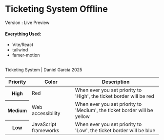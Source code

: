 <h1>Ticketing System Offline</h1>

<span>Version : Live Preview</span>

<h4>Everything Used:</h4>
<ul>
  <li>
    Vite/React
  </li>
    <li>
    tailwind
  </li>
    <li>
    famer-motion
  </li>
</ul>

<table>

  <thead>
    <tr>
      <th scope="col">Priority</th>
      <th scope="col">Color</th>
      <th scope="col">Description</th>
    </tr>
  </thead>
  <tbody>
    <tr>
      <th scope="row">High</th>
      <td>Red</td>
      <td>When ever you set priority to 'High', the ticket border will be red</td>
    </tr>
    <tr>
      <th scope="row">Medium</th>
      <td>Web accessibility</td>
      <td>When ever you set priority to 'Medium', the ticket border will be yellow</td>
    </tr>
    <tr>
      <th scope="row">Low</th>
      <td>JavaScript frameworks</td>
      <td>When ever you set priority to 'Low', the ticket border will be blue</td>
    </tr>
  </tbody>
  <br />
  <tfoot>
    Ticketing System | Daniel Garcia 2025
  </tfoot>
</table>

<body>






</body>
